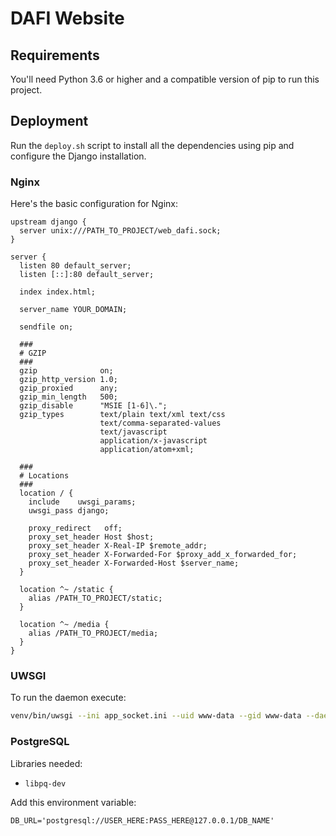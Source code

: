 DAFI Website
============

## Requirements

You'll need Python 3.6 or higher and a compatible version of pip to run this project.

## Deployment

Run the `deploy.sh` script to install all the dependencies using pip and configure the Django installation.

### Nginx

Here's the basic configuration for Nginx:

```
upstream django {
  server unix:///PATH_TO_PROJECT/web_dafi.sock;
}

server {
  listen 80 default_server;
  listen [::]:80 default_server;

  index index.html;

  server_name YOUR_DOMAIN;

  sendfile on;

  ###
  # GZIP
  ###
  gzip              on;
  gzip_http_version 1.0;
  gzip_proxied      any;
  gzip_min_length   500;
  gzip_disable      "MSIE [1-6]\.";
  gzip_types        text/plain text/xml text/css
                    text/comma-separated-values
                    text/javascript
                    application/x-javascript
                    application/atom+xml;

  ###
  # Locations
  ###
  location / {
    include    uwsgi_params;
    uwsgi_pass django;

    proxy_redirect   off;
    proxy_set_header Host $host;
    proxy_set_header X-Real-IP $remote_addr;
    proxy_set_header X-Forwarded-For $proxy_add_x_forwarded_for;
    proxy_set_header X-Forwarded-Host $server_name;
  }

  location ^~ /static {
    alias /PATH_TO_PROJECT/static;
  }

  location ^~ /media {
    alias /PATH_TO_PROJECT/media;
  }
}
```

### UWSGI

To run the daemon execute:

```bash
venv/bin/uwsgi --ini app_socket.ini --uid www-data --gid www-data --daemonize uwsgi_webdafi.log --pidfile uwsgi_webdafi.pid
```

### PostgreSQL

Libraries needed:

* `libpq-dev`

Add this environment variable:

`DB_URL='postgresql://USER_HERE:PASS_HERE@127.0.0.1/DB_NAME'`

